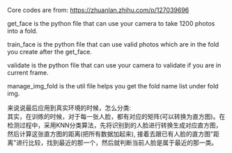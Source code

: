 Core codes are from: https://zhuanlan.zhihu.com/p/127039696

get_face is the python file that can use your camera to take 1200 photos into a fold.

train_face is the python file that can use valid photos which are in the fold you create after the get_face.

validate is the python file that can use your camera to validate if you are in current frame.

manage_img_fold is the util file helps you get the fold name list under fold img.

来说说最后应用到真实环境的时候，怎么分类:  
其实，在训练的时候，对于每一张人脸，都有对应的矩阵(可以转换为直方图)。在检测过程中，采用KNN分类算法，先将识别到的人脸进行转换生成对应直方图，然后计算这张直方图的距离(把所有数据加起来), 接着去跟已有人脸的直方图"距离"进行比较，找到最近的那一个，然后就判断当前人脸是属于最近的那一类。   
